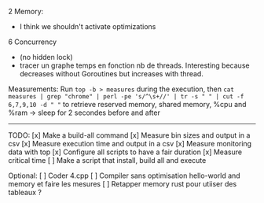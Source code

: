 2 Memory:
- I think we shouldn't activate optimizations

6 Concurrency
- (no hidden lock)
- tracer un graphe temps en fonction nb de threads. Interesting because decreases without Goroutines but increases with thread.

Measurements:
Run `top -b > measures` during the execution, then
`cat measures | grep "chrome" | perl -pe 's/^\s+//' | tr -s " " | cut -f 6,7,9,10 -d " "`
to retrieve reserved memory, shared memory, %cpu and %ram
-> sleep for 2 secondes before and after

-------------------------

TODO:
[x] Make a build-all command
[x] Measure bin sizes and output in a csv
[x] Measure execution time and output in a csv
[x] Measure monitoring data with top
[x] Configure all scripts to have a fair duration
[x] Measure critical time
[ ] Make a script that install, build all and execute

Optional:
[ ] Coder 4.cpp
[ ] Compiler sans optimisation hello-world and memory et faire les mesures
[ ] Retapper memory rust pour utiiser des tableaux ?
